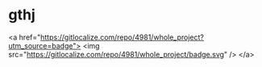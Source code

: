 # gthj
&lt;a href="https://gitlocalize.com/repo/4981/whole_project?utm_source=badge"> &lt;img src="https://gitlocalize.com/repo/4981/whole_project/badge.svg" /> &lt;/a>
